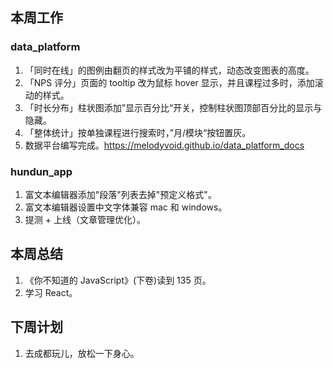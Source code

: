 ## 本周工作

### data_platform

1. 「同时在线」的图例由翻页的样式改为平铺的样式，动态改变图表的高度。
2. 「NPS 评分」页面的 tooltip 改为鼠标 hover 显示，并且课程过多时，添加滚动的样式。
3. 「时长分布」柱状图添加”显示百分比“开关，控制柱状图顶部百分比的显示与隐藏。
4. 「整体统计」按单独课程进行搜索时，”月/模块“按钮置灰。
5. 数据平台编写完成。https://melodyvoid.github.io/data_platform_docs

### hundun_app

1. 富文本编辑器添加"段落"列表去掉"预定义格式"。
2. 富文本编辑器设置中文字体兼容 mac 和 windows。
3. 提测 + 上线（文章管理优化）。

## 本周总结

1. 《你不知道的 JavaScript》(下卷)读到 135 页。
2. 学习 React。

## 下周计划

1. 去成都玩儿，放松一下身心。
